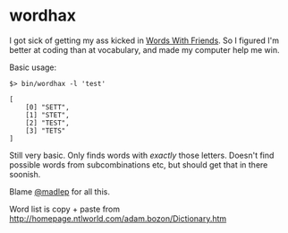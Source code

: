 wordhax
=======

I got sick of getting my ass kicked in [Words With Friends](http://www.wordswithfriends.com/). So I figured I'm better at coding than at vocabulary, and made my computer help me win.

Basic usage:

    $> bin/wordhax -l 'test'
    
    [
        [0] "SETT",
        [1] "STET",
        [2] "TEST",
        [3] "TETS"
    ]



Still very basic. Only finds words with *exactly* those letters. Doesn't find possible words from subcombinations etc, but should get that in there soonish.

Blame [@madlep](https://twitter.com/#!/madlep) for all this.

Word list is copy + paste from http://homepage.ntlworld.com/adam.bozon/Dictionary.htm
